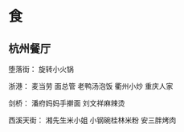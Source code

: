 # 食

## 杭州餐厅


堕落街：
旋转小火锅

浙港：
麦当劳 面总管 老鸭汤泡饭 衢州小炒 重庆人家

剑桥：
潘府妈妈手擀面 刘文祥麻辣烫

西溪天街：
湘先生米小姐 小钢碗桂林米粉 安三胖烤肉